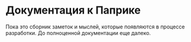 # Документация к Паприке

Пока это сборник заметок и мыслей, которые появляются в процессе разработки. До полноценной документации еще далеко.
